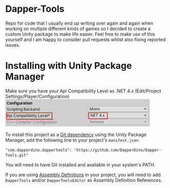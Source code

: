 # Dapper-Tools
Repo for code that I usually end up writing over again and again when working on multiple different kinds of games so I decided to create a custom Unity package to make life easier. Feel free to make use of this yourself and I am happy to consider pull requests whilst also fixing reported issues.

# Installing with Unity Package Manager

Make sure you have your Api Compatibility Level as .NET 4.x (Edit/Project Settings/Player/Configuration)
![Api Compatibility](https://github.com/DapperDino/Dapper-Tools/blob/master/ApiCompatibility.png)

To install this project as a [Git dependency](https://docs.unity3d.com/Manual/upm-git.html) using the Unity Package Manager,
add the following line to your project's `manifest.json`:

```
"com.dapperdino.dappertools": "https://github.com/DapperDino/Dapper-Tools.git"
```

You will need to have Git installed and available in your system's PATH.

If you are using [Assembly Definitions](https://docs.unity3d.com/Manual/ScriptCompilationAssemblyDefinitionFiles.html) in your project, you will need to add `DapperTools` and/or `DapperToolsEditor` as Assembly Definition References.
